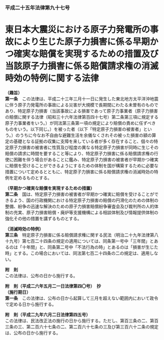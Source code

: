 ### 平成二十五年法律第九十七号  
# 東日本大震災における原子力発電所の事故により生じた原子力損害に係る早期かつ確実な賠償を実現するための措置及び当該原子力損害に係る賠償請求権の消滅時効の特例に関する法律  
  
**（趣旨）**  
**第一条**　この法律は、平成二十三年三月十一日に発生した東北地方太平洋沖地震に伴う原子力発電所の事故による災害が大規模で長期間にわたる未曽有のものであり、特定原子力損害（当該事故による損害であって原子力事業者（原子力損害の賠償に関する法律（昭和三十六年法律第百四十七号）第二条第三項に規定する原子力事業者をいう。）が同法第三条第一項の規定により賠償の責めに任ずべきものをいう。以下同じ。）を被った者（以下「特定原子力損害の被害者」という。）のうちに今なお不自由な避難生活を余儀なくされその被った損害の額の算定の基礎となる証拠の収集に支障を来している者が多く存在すること、個々の特定原子力損害の被害者に性質及び程度の異なる特定原子力損害が同時に生じその賠償の請求に時間を要すること等により、特定原子力損害に係る賠償請求権の行使に困難を伴う場合があることに鑑み、特定原子力損害の被害者が早期かつ確実に賠償を受けることができるようにするための体制を国が構築するために必要な措置について定めるとともに、特定原子力損害に係る賠償請求権の消滅時効の特例を定めるものとする。  
  
**（早期かつ確実な賠償を実現するための措置）**  
**第二条**　国は、特定原子力損害の被害者が早期かつ確実に賠償を受けることができるよう、国の行政機関における特定原子力損害の賠償の円滑化のための体制の整備、紛争の迅速な解決のための原子力損害賠償紛争審査会及び裁判所の人的体制の充実、原子力損害賠償・廃炉等支援機構による相談体制及び情報提供体制の強化その他の措置を講ずるものとする。  
  
**（消滅時効の特例）**  
**第三条**　特定原子力損害に係る賠償請求権に関する民法（明治二十九年法律第八十九号）第七百二十四条の規定の適用については、同条第一号中「三年間」とあるのは「十年間」と、同条第二号中「不法行為の時」とあるのは「損害が生じた時」とする。この場合においては、同法第七百二十四条の二の規定は、適用しない。  
  
**附　則**  
この法律は、公布の日から施行する。  
  
**附　則（平成二六年五月二一日法律第四〇号）　抄**  
**（施行期日）**  
**第一条**　この法律は、公布の日から起算して三月を超えない範囲内において政令で定める日から施行する。  
  
**附　則（平成二九年六月二日法律第四五号）**  
この法律は、民法改正法の施行の日から施行する。ただし、第百三条の二、第百三条の三、第二百六十七条の二、第二百六十七条の三及び第三百六十二条の規定は、公布の日から施行する。  
  
